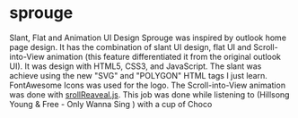 # sprouge
Slant, Flat and Animation UI Design
Sprouge was inspired by outlook home page design. It has the combination of slant UI design, flat UI and Scroll-into-View animation (this feature differentiated it from the original outlook UI). It was design with HTML5, CSS3, and JavaScript. The slant was achieve using the new "SVG" and "POLYGON" HTML tags I just learn. FontAwesome Icons was used for the logo. The Scroll-into-View animation was done with <a href="https://scrollrevealjs.org/" target="_blank">srollReaveal.js</a>. This job was done while listening to (Hillsong Young & Free - Only Wanna Sing <i class="fa fa-music"></i><i class="fa fa-music"></i> ) with a cup of Choco <i class="fa fa-coffee"></i>
